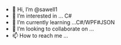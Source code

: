 - 👋 Hi, I’m @sawell1
- 👀 I’m interested in ... C#
- 🌱 I’m currently learning ...C#/WPF#JSON
- 💞️ I’m looking to collaborate on ...
- 📫 How to reach me ...

<!---
sawell1/sawell1 is a ✨ special ✨ repository because its `README.md` (this file) appears on your GitHub profile.
You can click the Preview link to take a look at your changes.
--->
